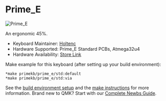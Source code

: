# Prime_E

![Prime_E](https://imgur.com/7Rl4JOA.jpg)

An ergonomic 45%. 

* Keyboard Maintainer: [Holtenc](https://github.com/holtenc/)
* Hardware Supported: Prime_E Standard PCBs, Atmega32u4
* Hardware Availability: [Store Link](https://www.primekb.com)

Make example for this keyboard (after setting up your build environment):

    *make primekb/prime_e/std:default
    *make primekb/prime_e/std:via

See the [build environment setup](https://docs.qmk.fm/#/getting_started_build_tools) and the [make instructions](https://docs.qmk.fm/#/getting_started_make_guide) for more information. Brand new to QMK? Start with our [Complete Newbs Guide](https://docs.qmk.fm/#/newbs).
